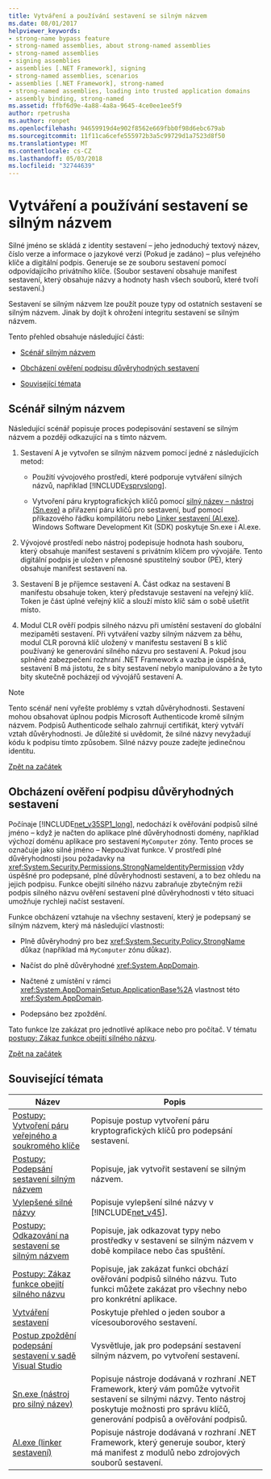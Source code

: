 ```yaml
---
title: Vytváření a používání sestavení se silným názvem
ms.date: 08/01/2017
helpviewer_keywords:
- strong-name bypass feature
- strong-named assemblies, about strong-named assemblies
- strong-named assemblies
- signing assemblies
- assemblies [.NET Framework], signing
- strong-named assemblies, scenarios
- assemblies [.NET Framework], strong-named
- strong-named assemblies, loading into trusted application domains
- assembly binding, strong-named
ms.assetid: ffbf6d9e-4a88-4a8a-9645-4ce0ee1ee5f9
author: rpetrusha
ms.author: ronpet
ms.openlocfilehash: 94659919d4e902f8562e669fbb0f98d6ebc679ab
ms.sourcegitcommit: 11f11ca6cefe555972b3a5c99729d1a7523d8f50
ms.translationtype: MT
ms.contentlocale: cs-CZ
ms.lasthandoff: 05/03/2018
ms.locfileid: "32744639"
---
```

# <a name="creating-and-using-strong-named-assemblies"></a>Vytváření a používání sestavení se silným názvem
<a name="top"></a> Silné jméno se skládá z identity sestavení – jeho jednoduchý textový název, číslo verze a informace o jazykové verzi (Pokud je zadáno) – plus veřejného klíče a digitální podpis. Generuje se ze souboru sestavení pomocí odpovídajícího privátního klíče. (Soubor sestavení obsahuje manifest sestavení, který obsahuje názvy a hodnoty hash všech souborů, které tvoří sestavení.)  
  
 Sestavení se silným názvem lze použít pouze typy od ostatních sestavení se silným názvem. Jinak by dojít k ohrožení integritu sestavení se silným názvem.  
  
 Tento přehled obsahuje následující části:  
  
-   [Scénář silným názvem](#strong_name_scenario)  
  
-   [Obcházení ověření podpisu důvěryhodných sestavení](#bypassing_signature_verification)  
  
-   [Související témata](#related_topics)  
  
<a name="strong_name_scenario"></a>   
## <a name="strong-name-scenario"></a>Scénář silným názvem  
 Následující scénář popisuje proces podepisování sestavení se silným názvem a později odkazující na s tímto názvem.  
  
1.  Sestavení A je vytvořen se silným názvem pomocí jedné z následujících metod:  
  
    -   Použití vývojového prostředí, které podporuje vytváření silných názvů, například [!INCLUDE[vsprvslong](../../../includes/vsprvslong-md.md)].  
  
    -   Vytvoření páru kryptografických klíčů pomocí [silný název – nástroj (Sn.exe)](../../../docs/framework/tools/sn-exe-strong-name-tool.md) a přiřazení páru klíčů pro sestavení, buď pomocí příkazového řádku kompilátoru nebo [Linker sestavení (Al.exe)](../../../docs/framework/tools/al-exe-assembly-linker.md). Windows Software Development Kit (SDK) poskytuje Sn.exe i Al.exe.  
  
2.  Vývojové prostředí nebo nástroj podepisuje hodnota hash souboru, který obsahuje manifest sestavení s privátním klíčem pro vývojáře. Tento digitální podpis je uložen v přenosné spustitelný soubor (PE), který obsahuje manifest sestavení na.  
  
3.  Sestavení B je příjemce sestavení A. Část odkaz na sestavení B manifestu obsahuje token, který představuje sestavení na veřejný klíč. Token je část úplné veřejný klíč a slouží místo klíč sám o sobě ušetřit místo.  
  
4.  Modul CLR ověří podpis silného názvu při umístění sestavení do globální mezipaměti sestavení. Při vytváření vazby silným názvem za běhu, modul CLR porovná klíč uložený v manifestu sestavení B s klíč používaný ke generování silného názvu pro sestavení A. Pokud jsou splněné zabezpečení rozhraní .NET Framework a vazba je úspěšná, sestavení B má jistotu, že s bity sestavení nebylo manipulováno a že tyto bity skutečně pocházejí od vývojářů sestavení A.  
  
> [!NOTE]
>  Tento scénář není vyřešte problémy s vztah důvěryhodnosti. Sestavení mohou obsahovat úplnou podpis Microsoft Authenticode kromě silným názvem. Podpisů Authenticode selhalo zahrnují certifikát, který vytváří vztah důvěryhodnosti. Je důležité si uvědomit, že silné názvy nevyžadují kódu k podpisu tímto způsobem. Silné názvy pouze zadejte jedinečnou identitu.  
  
 [Zpět na začátek](#top)  
  
<a name="bypassing_signature_verification"></a>   
## <a name="bypassing-signature-verification-of-trusted-assemblies"></a>Obcházení ověření podpisu důvěryhodných sestavení  
 Počínaje [!INCLUDE[net_v35SP1_long](../../../includes/net-v35sp1-long-md.md)], nedochází k ověřování podpisů silné jméno – když je načten do aplikace plné důvěryhodnosti domény, například výchozí doménu aplikace pro sestavení `MyComputer` zóny. Tento proces se označuje jako silné jméno – Nepoužívat funkce. V prostředí plné důvěryhodnosti jsou požadavky na <xref:System.Security.Permissions.StrongNameIdentityPermission> vždy úspěšné pro podepsané, plné důvěryhodnosti sestavení, a to bez ohledu na jejich podpisu. Funkce obejití silného názvu zabraňuje zbytečným režii podpis silného názvu ověření sestavení plné důvěryhodnosti v této situaci umožňuje rychleji načíst sestavení.  
  
 Funkce obcházení vztahuje na všechny sestavení, který je podepsaný se silným názvem, který má následující vlastnosti:  
  
-   Plně důvěryhodný pro bez <xref:System.Security.Policy.StrongName> důkaz (například má `MyComputer` zónu důkaz).  
  
-   Načíst do plně důvěryhodné <xref:System.AppDomain>.  
  
-   Načtené z umístění v rámci <xref:System.AppDomainSetup.ApplicationBase%2A> vlastnost této <xref:System.AppDomain>.  
  
-   Podepsáno bez zpoždění.  
  
 Tato funkce lze zakázat pro jednotlivé aplikace nebo pro počítač. V tématu [postupy: Zákaz funkce obejití silného názvu](../../../docs/framework/app-domains/how-to-disable-the-strong-name-bypass-feature.md).  
  
 [Zpět na začátek](#top)  
  
<a name="related_topics"></a>   
## <a name="related-topics"></a>Související témata  
  
|Název|Popis|  
|-----------|-----------------|  
|[Postupy: Vytvoření páru veřejného a soukromého klíče](../../../docs/framework/app-domains/how-to-create-a-public-private-key-pair.md)|Popisuje postup vytvoření páru kryptografických klíčů pro podepsání sestavení.|  
|[Postupy: Podepsání sestavení silným názvem](../../../docs/framework/app-domains/how-to-sign-an-assembly-with-a-strong-name.md)|Popisuje, jak vytvořit sestavení se silným názvem.|  
|[Vylepšené silné názvy](../../../docs/framework/app-domains/enhanced-strong-naming.md)|Popisuje vylepšení silné názvy v [!INCLUDE[net_v45](../../../includes/net-v45-md.md)].|  
|[Postupy: Odkazování na sestavení se silným názvem](../../../docs/framework/app-domains/how-to-reference-a-strong-named-assembly.md)|Popisuje, jak odkazovat typy nebo prostředky v sestavení se silným názvem v době kompilace nebo čas spuštění.|  
|[Postupy: Zákaz funkce obejití silného názvu](../../../docs/framework/app-domains/how-to-disable-the-strong-name-bypass-feature.md)|Popisuje, jak zakázat funkci obchází ověřování podpisů silného názvu. Tuto funkci můžete zakázat pro všechny nebo pro konkrétní aplikace.|  
|[Vytváření sestavení](../../../docs/framework/app-domains/create-assemblies.md)|Poskytuje přehled o jeden soubor a vícesouborového sestavení.|  
|[Postup zpoždění podepsání sestavení v sadě Visual Studio](/visualstudio/ide/managing-assembly-and-manifest-signing#how-to-sign-an-assembly-in-visual-studio)|Vysvětluje, jak pro podepsání sestavení silným názvem, po vytvoření sestavení.|  
|[Sn.exe (nástroj pro silný název)](../../../docs/framework/tools/sn-exe-strong-name-tool.md)|Popisuje nástroje dodávaná v rozhraní .NET Framework, který vám pomůže vytvořit sestavení se silnými názvy. Tento nástroj poskytuje možnosti pro správu klíčů, generování podpisů a ověřování podpisů.|  
|[Al.exe (linker sestavení)](../../../docs/framework/tools/al-exe-assembly-linker.md)|Popisuje nástroje dodávaná v rozhraní .NET Framework, který generuje soubor, který má manifest z modulů nebo zdrojových souborů sestavení.|
